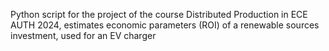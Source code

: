 Python script for the project of the course Distributed Production in ECE AUTH 2024, estimates economic parameters (ROI) of a renewable sources investment, used for an EV charger
